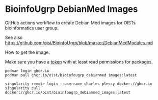 BioinfoUgrp DebianMed Images
============================

GitHub actions workflow to create Debian Med images for OISTs bioinformatics user group.

See also <https://github.com/oist/BioinfoUgrp/blob/master/DebianMedModules.md>


How to get the image:

Make sure you have a [token](https://docs.github.com/en/authentication/keeping-your-account-and-data-secure/creating-a-personal-access-token) with at least read permissions for packages.

```
podman login ghcr.io
podman pull ghcr.io/oist/bioinfougrp_debianmed_images:latest
```

```
singularity remote login --username charles-plessy docker://ghcr.io
singularity pull docker://ghcr.io/oist/bioinfougrp_debianmed_images:latest
```
